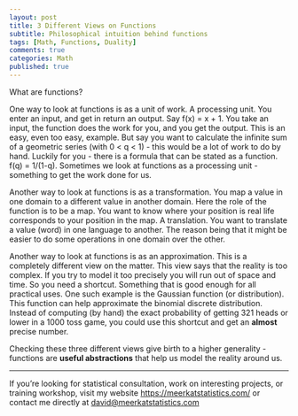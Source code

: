 ```yaml
---
layout: post
title: 3 Different Views on Functions
subtitle: Philosophical intuition behind functions
tags: [Math, Functions, Duality]
comments: true
categories: Math
published: true
---
```


What are functions?

One way to look at functions is as a unit of work. A processing unit. You enter an input, and get in return an output. Say f(x) = x + 1. You take an input, the function does the work for you, and you get the output. This is an easy, even too easy, example. But say you want to calculate the infinite sum of a geometric series (with 0 < q < 1) - this would be a lot of work to do by hand. Luckily for you - there is a formula that can be stated as a function. f(q) = 1/(1-q). Sometimes we look at functions as a processing unit - something to get the work done for us. 

Another way to look at functions is as a transformation. You map a value in one domain to a different value in another domain. Here the role of the function is to be a map. You want to know where your position is real life corresponds to your position in the map. A translation. You want to translate a value (word) in one language to another. The reason being that it might be easier to do some operations in one domain over the other.

Another way to look at functions is as an approximation. This is a completely different view on the matter. This view says that the reality is too complex. If you try to model it too precisely you will run out of space and time. So you need a shortcut. Something that is good enough for all practical uses. One such example is the Gaussian function (or distribution). This function can help approximate the binomial discrete distribution. Instead of computing (by hand) the exact probability of getting 321 heads or lower in a 1000 toss game, you could use this shortcut and get an **almost** precise number. 

Checking these three different views give birth to a higher generality - functions are **useful abstractions** that help us model the reality around us. 


***
If you’re looking for statistical consultation, work on interesting projects, or training workshop, visit my website https://meerkatstatistics.com/  or contact me directly at david@meerkatstatistics.com 